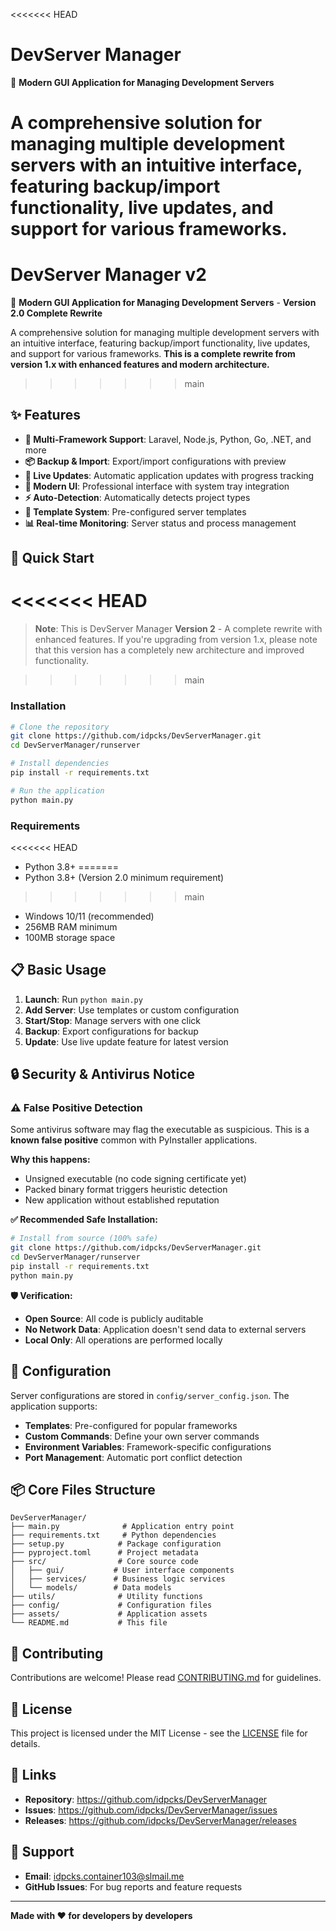 <<<<<<< HEAD
# DevServer Manager

🚀 **Modern GUI Application for Managing Development Servers**

A comprehensive solution for managing multiple development servers with an intuitive interface, featuring backup/import functionality, live updates, and support for various frameworks.
=======
# DevServer Manager v2

🚀 **Modern GUI Application for Managing Development Servers** - **Version 2.0 Complete Rewrite**

A comprehensive solution for managing multiple development servers with an intuitive interface, featuring backup/import functionality, live updates, and support for various frameworks. **This is a complete rewrite from version 1.x with enhanced features and modern architecture.**
>>>>>>> main

## ✨ Features

- **🎯 Multi-Framework Support**: Laravel, Node.js, Python, Go, .NET, and more
- **📦 Backup & Import**: Export/import configurations with preview
- **🚀 Live Updates**: Automatic application updates with progress tracking
- **🎨 Modern UI**: Professional interface with system tray integration
- **⚡ Auto-Detection**: Automatically detects project types
- **🔧 Template System**: Pre-configured server templates
- **📊 Real-time Monitoring**: Server status and process management

## 🚀 Quick Start

<<<<<<< HEAD
=======
> **Note**: This is DevServer Manager **Version 2** - A complete rewrite with enhanced features. If you're upgrading from version 1.x, please note that this version has a completely new architecture and improved functionality.

>>>>>>> main
### Installation

```bash
# Clone the repository
git clone https://github.com/idpcks/DevServerManager.git
cd DevServerManager/runserver

# Install dependencies
pip install -r requirements.txt

# Run the application
python main.py
```

### Requirements

<<<<<<< HEAD
- Python 3.8+
=======
- Python 3.8+ (Version 2.0 minimum requirement)
>>>>>>> main
- Windows 10/11 (recommended)
- 256MB RAM minimum
- 100MB storage space

## 📋 Basic Usage

1. **Launch**: Run `python main.py`
2. **Add Server**: Use templates or custom configuration
3. **Start/Stop**: Manage servers with one click
4. **Backup**: Export configurations for backup
5. **Update**: Use live update feature for latest version

## 🔒 Security & Antivirus Notice

### ⚠️ False Positive Detection
Some antivirus software may flag the executable as suspicious. This is a **known false positive** common with PyInstaller applications.

**Why this happens:**
- Unsigned executable (no code signing certificate yet)
- Packed binary format triggers heuristic detection
- New application without established reputation

**✅ Recommended Safe Installation:**
```bash
# Install from source (100% safe)
git clone https://github.com/idpcks/DevServerManager.git
cd DevServerManager/runserver
pip install -r requirements.txt
python main.py
```

**🛡️ Verification:**
- **Open Source**: All code is publicly auditable
- **No Network Data**: Application doesn't send data to external servers
- **Local Only**: All operations are performed locally

## 🔧 Configuration

Server configurations are stored in `config/server_config.json`. The application supports:

- **Templates**: Pre-configured for popular frameworks
- **Custom Commands**: Define your own server commands
- **Environment Variables**: Framework-specific configurations
- **Port Management**: Automatic port conflict detection

## 📦 Core Files Structure

```
DevServerManager/
├── main.py              # Application entry point
├── requirements.txt     # Python dependencies
├── setup.py            # Package configuration
├── pyproject.toml      # Project metadata
├── src/                # Core source code
│   ├── gui/           # User interface components
│   ├── services/      # Business logic services
│   └── models/        # Data models
├── utils/              # Utility functions
├── config/             # Configuration files
├── assets/             # Application assets
└── README.md           # This file
```

## 🤝 Contributing

Contributions are welcome! Please read [CONTRIBUTING.md](CONTRIBUTING.md) for guidelines.

## 📄 License

This project is licensed under the MIT License - see the [LICENSE](LICENSE) file for details.

## 🔗 Links

- **Repository**: https://github.com/idpcks/DevServerManager
- **Issues**: https://github.com/idpcks/DevServerManager/issues
- **Releases**: https://github.com/idpcks/DevServerManager/releases

## 📧 Support

- **Email**: idpcks.container103@slmail.me
- **GitHub Issues**: For bug reports and feature requests

---

**Made with ❤️ for developers by developers**